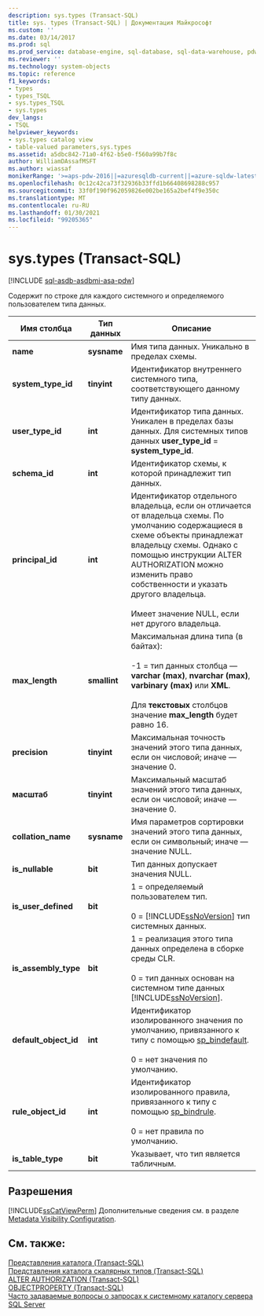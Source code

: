 ```yaml
---
description: sys.types (Transact-SQL)
title: sys. types (Transact-SQL) | Документация Майкрософт
ms.custom: ''
ms.date: 03/14/2017
ms.prod: sql
ms.prod_service: database-engine, sql-database, sql-data-warehouse, pdw
ms.reviewer: ''
ms.technology: system-objects
ms.topic: reference
f1_keywords:
- types
- types_TSQL
- sys.types_TSQL
- sys.types
dev_langs:
- TSQL
helpviewer_keywords:
- sys.types catalog view
- table-valued parameters,sys.types
ms.assetid: a5dbc842-71a0-4f62-b5e0-f560a99b7f8c
author: WilliamDAssafMSFT
ms.author: wiassaf
monikerRange: '>=aps-pdw-2016||=azuresqldb-current||=azure-sqldw-latest||>=sql-server-2016||>=sql-server-linux-2017||=azuresqldb-mi-current'
ms.openlocfilehash: 0c12c42ca73f32936b33ffd1b66408698288c957
ms.sourcegitcommit: 33f0f190f962059826e002be165a2bef4f9e350c
ms.translationtype: MT
ms.contentlocale: ru-RU
ms.lasthandoff: 01/30/2021
ms.locfileid: "99205365"
---
```

# <a name="systypes-transact-sql"></a>sys.types (Transact-SQL)
[!INCLUDE [sql-asdb-asdbmi-asa-pdw](../../includes/applies-to-version/sql-asdb-asdbmi-asa-pdw.md)]

  Содержит по строке для каждого системного и определяемого пользователем типа данных.  
  
|Имя столбца|Тип данных|Описание|  
|-----------------|---------------|-----------------|  
|**name**|**sysname**|Имя типа данных. Уникально в пределах схемы.|  
|**system_type_id**|**tinyint**|Идентификатор внутреннего системного типа, соответствующего данному типу данных.|  
|**user_type_id**|**int**|Идентификатор типа данных. Уникален в пределах базы данных. Для системных типов данных **user_type_id**  =  **system_type_id**.|  
|**schema_id**|**int**|Идентификатор схемы, к которой принадлежит тип данных.|  
|**principal_id**|**int**|Идентификатор отдельного владельца, если он отличается от владельца схемы. По умолчанию содержащиеся в схеме объекты принадлежат владельцу схемы. Однако с помощью инструкции ALTER AUTHORIZATION можно изменить право собственности и указать другого владельца.<br /><br /> Имеет значение NULL, если нет другого владельца.|  
|**max_length**|**smallint**|Максимальная длина типа (в байтах):<br /><br /> -1 = тип данных столбца — **varchar (max)**, **nvarchar (max)**, **varbinary (max)** или **XML**.<br /><br /> Для **текстовых** столбцов значение **max_length** будет равно 16.|  
|**precision**|**tinyint**|Максимальная точность значений этого типа данных, если он числовой; иначе — значение 0.|  
|**масштаб**|**tinyint**|Максимальный масштаб значений этого типа данных, если он числовой; иначе — значение 0.|  
|**collation_name**|**sysname**|Имя параметров сортировки значений этого типа данных, если он символьный; иначе — значение NULL.|  
|**is_nullable**|**bit**|Тип данных допускает значения NULL.|  
|**is_user_defined**|**bit**|1 = определяемый пользователем тип.<br /><br /> 0 = [!INCLUDE[ssNoVersion](../../includes/ssnoversion-md.md)] тип системных данных.|  
|**is_assembly_type**|**bit**|1 = реализация этого типа данных определена в сборке среды CLR.<br /><br /> 0 = тип данных основан на системном типе данных [!INCLUDE[ssNoVersion](../../includes/ssnoversion-md.md)].|  
|**default_object_id**|**int**|Идентификатор изолированного значения по умолчанию, привязанного к типу с помощью [sp_bindefault](../../relational-databases/system-stored-procedures/sp-bindefault-transact-sql.md).<br /><br /> 0 = нет значения по умолчанию.|  
|**rule_object_id**|**int**|Идентификатор изолированного правила, привязанного к типу с помощью [sp_bindrule](../../relational-databases/system-stored-procedures/sp-bindrule-transact-sql.md).<br /><br /> 0 = нет правила по умолчанию.|  
|**is_table_type**|**bit**|Указывает, что тип является табличным.|  
  
## <a name="permissions"></a>Разрешения  
 [!INCLUDE[ssCatViewPerm](../../includes/sscatviewperm-md.md)] Дополнительные сведения см. в разделе [Metadata Visibility Configuration](../../relational-databases/security/metadata-visibility-configuration.md).  
  
## <a name="see-also"></a>См. также:  
 [Представления каталога (Transact-SQL)](../../relational-databases/system-catalog-views/catalog-views-transact-sql.md)   
 [Представления каталога скалярных типов &#40;Transact-SQL&#41;](../../relational-databases/system-catalog-views/scalar-types-catalog-views-transact-sql.md)   
 [ALTER AUTHORIZATION (Transact-SQL)](../../t-sql/statements/alter-authorization-transact-sql.md)   
 [OBJECTPROPERTY (Transact-SQL)](../../t-sql/functions/objectproperty-transact-sql.md)   
 [Часто задаваемые вопросы о запросах к системному каталогу сервера SQL Server](../../relational-databases/system-catalog-views/querying-the-sql-server-system-catalog-faq.md)  
  
  
